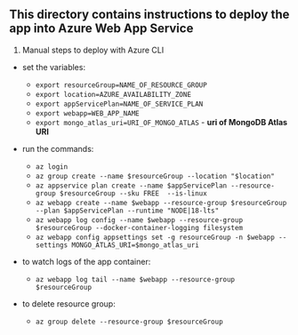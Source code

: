 ## This directory contains instructions to deploy the app into Azure Web App Service

1. Manual steps to deploy with Azure CLI
- set the variables:
    - `export resourceGroup=NAME_OF_RESOURCE_GROUP`
    - `export location=AZURE_AVAILABILITY_ZONE`
    - `export appServicePlan=NAME_OF_SERVICE_PLAN`
    - `export webapp=WEB_APP_NAME`
    - `export mongo_atlas_uri=URI_OF_MONGO_ATLAS` - **uri of MongoDB Atlas URI**
- run the commands:
    - `az login`
    - `az group create --name $resourceGroup --location "$location"`
    - `az appservice plan create --name $appServicePlan --resource-group $resourceGroup --sku FREE  --is-linux`
    - `az webapp create --name $webapp --resource-group $resourceGroup --plan $appServicePlan --runtime "NODE|18-lts"`
    - `az webapp log config --name $webapp --resource-group $resourceGroup --docker-container-logging filesystem`
    - `az webapp config appsettings set -g resourceGroup -n $webapp --settings MONGO_ATLAS_URI=$mongo_atlas_uri`

- to watch logs of the app container:
    - `az webapp log tail --name $webapp --resource-group $resourceGroup`

- to delete resource group:
    - `az group delete --resource-group $resourceGroup`